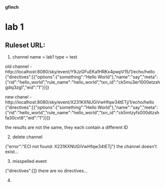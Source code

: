 **gfinch**
# lab 1
## Ruleset URL: 

1. channel name = lab1 type = test

old channel - http://localhost:8080/sky/event/Y9JzGFuEKa1HRKx4pwpV15/1/echo/hello
{"directives":[{"options":{"something":"Hello World"},"name":"say","meta":{"rid":"hello_world","rule_name":"hello_world","txn_id":"ck5mu3er1000etzshgdsj3zgl","eid":"1"}}]}

new chanel - http://localhost:8080/sky/event/X231KXNUGiVwHfqw34tETj/1/echo/hello
{"directives":[{"options":{"something":"Hello World"},"name":"say","meta":{"rid":"hello_world","rule_name":"hello_world","txn_id":"ck5mtzyfs000dtzshfa30cvt8","eid":"1"}}]}

the results are not the same, they each contain a different ID

2. delete channel

{"error":"ECI not found: X231KXNUGiVwHfqw34tETj"}
the channel doesn't exist...

3. misspelled event

{"directives":[]}
there are no directives...

4. 